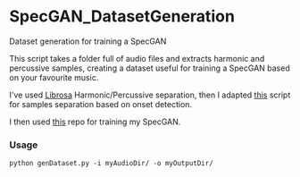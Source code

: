 # SpecGAN_DatasetGeneration
Dataset generation for training a SpecGAN

This script takes a folder full of audio files and extracts harmonic and percussive samples, creating a dataset useful for training a SpecGAN based on your favourite music.

I've used [Librosa](https://librosa.github.io/librosa/index.html) Harmonic/Percussive separation, then I adapted [this](https://gist.github.com/kylemcdonald/c8e62ef8cb9515d64df4) script for samples separation based on onset detection.

I then used [this](https://github.com/naotokui/SpecGAN) repo for training my SpecGAN.

### Usage
```
python genDataset.py -i myAudioDir/ -o myOutputDir/
```
